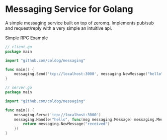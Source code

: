 # Messaging Service for Golang

A simple messaging service built on top of zeromq. Implements pub/sub and request/reply with a
very simple an intuitive api.


Simple RPC Example


``` go
// client.go
package main

import "github.com/coldog/messaging"

func main() {
    messaging.Send('tcp://localhost:3000', messaging.NewMessage("hello"))
}

```

``` go
// server.go
package main

import "github.com/coldog/messaging"

func main() {
    messaging.Serve('tcp://localhost:3000')
    messaging.Handle("hello", func(msg messaging.Message) messaging.Message {
        return messaging.NewMessage("received")
    })
}

```